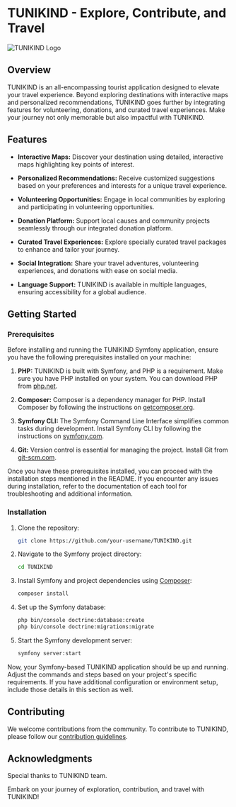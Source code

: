 # TUNIKIND - Explore, Contribute, and Travel

![TUNIKIND Logo](https://i.ibb.co/5KwFbY1/logo1.png)

## Overview

TUNIKIND is an all-encompassing tourist application designed to elevate your travel experience. Beyond exploring destinations with interactive maps and personalized recommendations, TUNIKIND goes further by integrating features for volunteering, donations, and curated travel experiences. Make your journey not only memorable but also impactful with TUNIKIND.

## Features

- **Interactive Maps:** Discover your destination using detailed, interactive maps highlighting key points of interest.

- **Personalized Recommendations:** Receive customized suggestions based on your preferences and interests for a unique travel experience.

- **Volunteering Opportunities:** Engage in local communities by exploring and participating in volunteering opportunities.

- **Donation Platform:** Support local causes and community projects seamlessly through our integrated donation platform.

- **Curated Travel Experiences:** Explore specially curated travel packages to enhance and tailor your journey.

- **Social Integration:** Share your travel adventures, volunteering experiences, and donations with ease on social media.

- **Language Support:** TUNIKIND is available in multiple languages, ensuring accessibility for a global audience.

## Getting Started

### Prerequisites

Before installing and running the TUNIKIND Symfony application, ensure you have the following prerequisites installed on your machine:

1. **PHP:** TUNIKIND is built with Symfony, and PHP is a requirement. Make sure you have PHP installed on your system. You can download PHP from [php.net](https://www.php.net/).

2. **Composer:** Composer is a dependency manager for PHP. Install Composer by following the instructions on [getcomposer.org](https://getcomposer.org/download/).

3. **Symfony CLI:** The Symfony Command Line Interface simplifies common tasks during development. Install Symfony CLI by following the instructions on [symfony.com](https://symfony.com/download).

4. **Git:** Version control is essential for managing the project. Install Git from [git-scm.com](https://git-scm.com/).

Once you have these prerequisites installed, you can proceed with the installation steps mentioned in the README. If you encounter any issues during installation, refer to the documentation of each tool for troubleshooting and additional information.

### Installation

1. Clone the repository:

    ```bash
    git clone https://github.com/your-username/TUNIKIND.git
    ```

2. Navigate to the Symfony project directory:

    ```bash
    cd TUNIKIND
    ```

3. Install Symfony and project dependencies using [Composer](https://getcomposer.org/):

    ```bash
    composer install
    ```

4. Set up the Symfony database:

    ```bash
    php bin/console doctrine:database:create
    php bin/console doctrine:migrations:migrate
    ```

5. Start the Symfony development server:

    ```bash
    symfony server:start
    ```

Now, your Symfony-based TUNIKIND application should be up and running. Adjust the commands and steps based on your project's specific requirements. If you have additional configuration or environment setup, include those details in this section as well.

## Contributing

We welcome contributions from the community. To contribute to TUNIKIND, please follow our [contribution guidelines](CONTRIBUTING.md).


## Acknowledgments

Special thanks to TUNIKIND team.

Embark on your journey of exploration, contribution, and travel with TUNIKIND!
